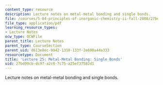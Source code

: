 ```yaml
---
content_type: resource
description: Lecture notes on metal-metal bonding and single bonds.
file: /courses/5-04-principles-of-inorganic-chemistry-ii-fall-2008/27bd09cbdc97a2c07c75a25ef37582d1_lecture_25.pdf
file_type: application/pdf
learning_resource_types:
- Lecture Notes
ocw_type: OCWFile
parent_title: Lecture Notes
parent_type: CourseSection
parent_uid: d613e8ec-9942-1310-133f-2e600a44a333
resourcetype: Document
title: 'Lecture 25: Metal-Metal Bonding: Single Bonds'
uid: 27bd09cb-dc97-a2c0-7c75-a25ef37582d1
---
```

Lecture notes on metal-metal bonding and single bonds.

